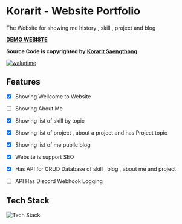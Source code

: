 
# Korarit - Website Portfolio

The Website for showing me history , skill , project and blog

[**DEMO WEBISTE**](https://cv.korarit.website/)

**Source Code is copyrighted by** [**Korarit Saengthong**](https://github.com/korarit)

[![wakatime](https://wakatime.com/badge/user/506ed78e-7b93-4e6a-a554-bdf9ef319e25/project/58030137-a8df-4029-b0e2-16f3313d4b79.svg)](https://wakatime.com/badge/user/506ed78e-7b93-4e6a-a554-bdf9ef319e25/project/58030137-a8df-4029-b0e2-16f3313d4b79)

## Features

- [x] Showing Wellcome to Website

- [ ] Showing About Me

- [x] Showing list of skill by topic

- [x] Showing list of project , about a project and has Project topic

- [x] Showing list of me pubilc blog

- [x] Website is support SEO

- [x] Has API for CRUD Database of skill , blog , about me and project

- [ ] API Has Discord Webhook Logging

## Tech Stack

![Tech Stack](https://go-skill-icons.vercel.app/api/icons?i=typescript,nextjs,prisma,mariadb,tailwindcss,css,figma,discord,github,cloudflare,vercel&theme=dark&perline=11)